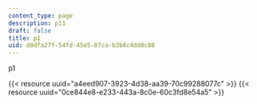 ```yaml
---
content_type: page
description: p11
draft: false
title: p1
uid: d0dfa27f-54fd-45e5-87ca-b3b8c4dd0c88
---
```

p1

{{< resource uuid="a4eed907-3923-4d38-aa39-70c99288077c" >}}
{{< resource uuid="0ce844e8-e233-443a-8c0e-60c3fd8e54a5" >}}